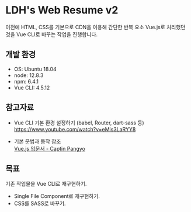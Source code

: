 # LDH's Web Resume v2
이전에 HTML, CSS를 기본으로 CDN을 이용해 간단한 반복 요소 Vue.js로 처리했던 것을 Vue CLI로 바꾸는 작업을 진행합니다.


## 개발 환경
- OS: Ubuntu 18.04
- node: 12.8.3
- npm: 6.4.1
- Vue CLI: 4.5.12


## 참고자료
- Vue CLI 기본 환경 설정하기 (babel, Router, dart-sass 등)    
https://www.youtube.com/watch?v=eMis3LaRYY8

- 기본 문법과 동작 참조    
[Vue.js 입문서 - Captin Pangyo](https://joshua1988.github.io/web-development/vuejs/vuejs-tutorial-for-beginner/#vue-cli)

## 목표
기존 작업물을 Vue CLI로 재구현하기.

- Single File Component로 재구현하기.
- CSS를 SASS로 바꾸기.